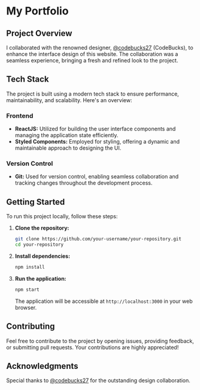 # My Portfolio

## Project Overview

I collaborated with the renowned designer, [@codebucks27](https://github.com/codebucks27) (CodeBucks), to enhance the interface design of this website. The collaboration was a seamless experience, bringing a fresh and refined look to the project.

## Tech Stack

The project is built using a modern tech stack to ensure performance, maintainability, and scalability. Here's an overview:

### Frontend

- **ReactJS:** Utilized for building the user interface components and managing the application state efficiently.
- **Styled Components:** Employed for styling, offering a dynamic and maintainable approach to designing the UI.

### Version Control

- **Git:** Used for version control, enabling seamless collaboration and tracking changes throughout the development process.

## Getting Started

To run this project locally, follow these steps:

1. **Clone the repository:**

    ```bash
    git clone https://github.com/your-username/your-repository.git
    cd your-repository
    ```

2. **Install dependencies:**

    ```bash
    npm install
    ```

3. **Run the application:**

    ```bash
    npm start
    ```

    The application will be accessible at `http://localhost:3000` in your web browser.

## Contributing

Feel free to contribute to the project by opening issues, providing feedback, or submitting pull requests. Your contributions are highly appreciated!

## Acknowledgments

Special thanks to [@codebucks27](https://github.com/codebucks27) for the outstanding design collaboration.
